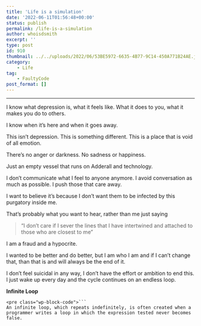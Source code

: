 ```yaml
---
title: 'Life is a simulation'
date: '2022-06-11T01:56:48+00:00'
status: publish
permalink: /life-is-a-simulation
author: whoisdsmith
excerpt: ''
type: post
id: 910
thumbnail: ../../uploads/2022/06/53BE5972-6635-4B77-9C14-450A771B24AE.jpeg
category:
    - Life
tag:
    - FaultyCode
post_format: []
---
```

- - - - - -

I know what depression is, what it feels like. What it does to you, what it makes you do to others.

I know when it’s here and when it goes away.

This isn’t depression. This is something different. This is a place that is void of all emotion.

There’s no anger or darkness. No sadness or happiness.

Just an empty vessel that runs on Adderall and technology.

I don’t communicate what I feel to anyone anymore. I avoid conversation as much as possible. I push those that care away.

I want to believe it’s because I don’t want them to be infected by this purgatory inside me.

That’s probably what you want to hear, rather than me just saying

> “I don’t care if I sever the lines that I have intertwined and attached to those who are closest to me”

I am a fraud and a hypocrite.

I wanted to be better and do better, but I am who I am and if I can’t change that, than that is and will always be the end of it.

I don’t feel suicidal in any way, I don’t have the effort or ambition to end this. I just wake up every day and the cycle continues on an endless loop.

**Infinite Loop**

```
<pre class="wp-block-code">```
An infinite loop, which repeats indefinitely, is often created when a programmer writes a loop in which the expression tested never becomes false.

```
```